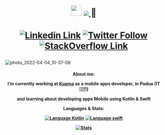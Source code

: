 
<h1 align="center">
  <img src="https://emoji.gg/assets/emoji/2838-dogecoin.gif" width="34"/>
  <a href="https://github.com/GabM3">
   <img src="https://readme-typing-svg.herokuapp.com?color=%23095FF7&duration=2500&center=true&vCenter=true&height=50&lines=Hi!+I'm+GabM3;Junior+Mobile+Developer">
  </a>
  🚀
</h1>
<h1 align="center">
  
[![Linkedin Link](https://img.shields.io/badge/Linkedin-%23ffffff.svg?&style=for-the-badge&logo=Linkedin&logoColor=black)](https://www.linkedin.com/in/gabriele-marcato-45b776160/) [![Twitter Follow](https://img.shields.io/twitter/follow/gab_marcato?color=1DA1F2&logo=twitter&style=for-the-badge)](https://twitter.com/intent/follow?original_referer=https%3A%2F%2Fgithub.com%2Fgab_marcato&screen_name=gab_marcato) [![StackOverflow Link](https://img.shields.io/badge/Stack_Overflow-white?style=for-the-badge&logo=stack-overflow&logoColor=black)](https://stackoverflow.com/users/11481749/gabm3)

</h1>

![photo_2022-04-04_10-37-08](https://user-images.githubusercontent.com/47599579/162247045-013c7341-28c2-4c50-add6-fa527202c1a7.jpg)

<h4 align="center">
  
About me:

I’m currently working at [Kuama](https://kuama.it/) as a mobile apps developer, in Padua (IT🇮🇹) 
  
  and learning about developing apps <b>Mobile</b> using <b>Kotlin</b> & <b>Swift</b>

  
Languages & Stats:

[![Language Kotlin](https://img.shields.io/badge/Kotlin-white?&style=for-the-badge&logo=kotlin&logoColor=black)](https://kotlinlang.org/)
[![Language swift](https://img.shields.io/badge/Swift-white?&style=for-the-badge&logo=swift&logoColor=black)](https://www.apple.com/swift/)

[![Stats](https://github-readme-stats.vercel.app/api?username=gabm3&show_icons=true&count_private=true&theme=algolia&include_all_commits=true)](https://www.github.com/gabm3/)

<!-- [![Top Langs](https://github-readme-stats.vercel.app/api/top-langs/?username=gabm3)](https://github.com/anuraghazra/github-readme-stats) -->
</h4>
